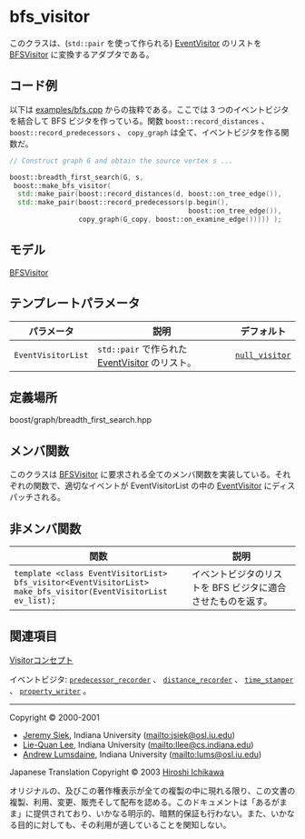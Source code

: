 # bfs_visitor<EventVisitorList>
このクラスは、(`std::pair` を使って作られる) [EventVisitor](EventVisitor.md) のリストを [BFSVisitor](BFSVisitor.md) に変換するアダプタである。


## コード例
以下は [examples/bfs.cpp](examples/bfs.cpp.md) からの抜粋である。ここでは 3 つのイベントビジタを結合して BFS ビジタを作っている。関数 `boost::record_distances` 、 `boost::record_predecessors` 、 `copy_graph` は全て、イベントビジタを作る関数だ。

```cpp
// Construct graph G and obtain the source vertex s ...

boost::breadth_first_search(G, s, 
 boost::make_bfs_visitor(
  std::make_pair(boost::record_distances(d, boost::on_tree_edge()),
  std::make_pair(boost::record_predecessors(p.begin(), 
                                            boost::on_tree_edge()),
                 copy_graph(G_copy, boost::on_examine_edge())))) );
```

## モデル
[BFSVisitor](BFSVisitor.md)


## テンプレートパラメータ

| パラメータ | 説明 | デフォルト |
|------------|------|------------|
| `EventVisitorList` | `std::pair` で作られた [EventVisitor](EventVisitor.md) のリスト。 | [`null_visitor`](null_visitor.md) |


## 定義場所
boost/graph/breadth_first_search.hpp


## メンバ関数
このクラスは [BFSVisitor](BFSVisitor.md) に要求される全てのメンバ関数を実装している。それぞれの関数で、適切なイベントが EventVisitorList の中の [EventVisitor](EventVisitor.md) にディスパッチされる。


## 非メンバ関数

| 関数 | 説明 |
|------|------|
| `template <class EventVisitorList>`<br/> `bfs_visitor<EventVisitorList>`<br/> `make_bfs_visitor(EventVisitorList ev_list);` | イベントビジタのリストを BFS ビジタに適合させたものを返す。 |


## 関連項目
[Visitorコンセプト](visitor_concepts.md)

イベントビジタ: [`predecessor_recorder`](predecessor_recorder.md) 、 [`distance_recorder`](distance_recorder.md) 、 [`time_stamper`](time_stamper.md) 、 [`property_writer`](property_writer.md) 。


***
Copyright © 2000-2001

- [Jeremy Siek](http://www.boost.org/doc/libs/1_31_0/people/jeremy_siek.htm), Indiana University (<mailto:jsiek@osl.iu.edu>)
- [Lie-Quan Lee](http://www.boost.org/doc/libs/1_31_0/people/liequan_lee.htm), Indiana University (<mailto:llee@cs.indiana.edu>)
- [Andrew Lumsdaine](http://www.osl.iu.edu/~lums), Indiana University (<mailto:lums@osl.iu.edu>)

Japanese Translation Copyright © 2003 [Hiroshi Ichikawa](mailto:gimite@mx12.freecom.ne.jp)

オリジナルの、及びこの著作権表示が全ての複製の中に現れる限り、この文書の複製、利用、変更、販売そして配布を認める。このドキュメントは「あるがまま」に提供されており、いかなる明示的、暗黙的保証も行わない。また、いかなる目的に対しても、その利用が適していることを関知しない。

